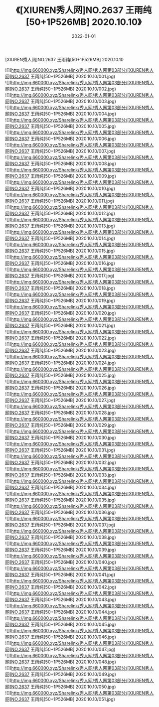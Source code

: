 ﻿---
layout: post
title:  《[XIUREN秀人网]NO.2637 王雨纯[50+1P526MB] 2020.10.10》
date:   2022-01-01
img: http://img.660000.xyz/Sharelink/秀人网/秀人网第03部分/[XIUREN秀人网]NO.2637 王雨纯[50+1P526MB] 2020.10.10/000.jpg
categories: [美女, 清纯, 唯美]
---

[XIUREN秀人网]NO.2637 王雨纯[50+1P526MB] 2020.10.10

 ![](http://img.660000.xyz/Sharelink/秀人网/秀人网第03部分/[XIUREN秀人网]NO.2637 王雨纯[50+1P526MB] 2020.10.10/001.jpg) <br>![](http://img.660000.xyz/Sharelink/秀人网/秀人网第03部分/[XIUREN秀人网]NO.2637 王雨纯[50+1P526MB] 2020.10.10/002.jpg) <br>![](http://img.660000.xyz/Sharelink/秀人网/秀人网第03部分/[XIUREN秀人网]NO.2637 王雨纯[50+1P526MB] 2020.10.10/003.jpg) <br>![](http://img.660000.xyz/Sharelink/秀人网/秀人网第03部分/[XIUREN秀人网]NO.2637 王雨纯[50+1P526MB] 2020.10.10/004.jpg) <br>![](http://img.660000.xyz/Sharelink/秀人网/秀人网第03部分/[XIUREN秀人网]NO.2637 王雨纯[50+1P526MB] 2020.10.10/005.jpg) <br>![](http://img.660000.xyz/Sharelink/秀人网/秀人网第03部分/[XIUREN秀人网]NO.2637 王雨纯[50+1P526MB] 2020.10.10/006.jpg) <br>![](http://img.660000.xyz/Sharelink/秀人网/秀人网第03部分/[XIUREN秀人网]NO.2637 王雨纯[50+1P526MB] 2020.10.10/007.jpg) <br>![](http://img.660000.xyz/Sharelink/秀人网/秀人网第03部分/[XIUREN秀人网]NO.2637 王雨纯[50+1P526MB] 2020.10.10/008.jpg) <br>![](http://img.660000.xyz/Sharelink/秀人网/秀人网第03部分/[XIUREN秀人网]NO.2637 王雨纯[50+1P526MB] 2020.10.10/009.jpg) <br>![](http://img.660000.xyz/Sharelink/秀人网/秀人网第03部分/[XIUREN秀人网]NO.2637 王雨纯[50+1P526MB] 2020.10.10/010.jpg) <br>![](http://img.660000.xyz/Sharelink/秀人网/秀人网第03部分/[XIUREN秀人网]NO.2637 王雨纯[50+1P526MB] 2020.10.10/011.jpg) <br>![](http://img.660000.xyz/Sharelink/秀人网/秀人网第03部分/[XIUREN秀人网]NO.2637 王雨纯[50+1P526MB] 2020.10.10/012.jpg) <br>![](http://img.660000.xyz/Sharelink/秀人网/秀人网第03部分/[XIUREN秀人网]NO.2637 王雨纯[50+1P526MB] 2020.10.10/013.jpg) <br>![](http://img.660000.xyz/Sharelink/秀人网/秀人网第03部分/[XIUREN秀人网]NO.2637 王雨纯[50+1P526MB] 2020.10.10/014.jpg) <br>![](http://img.660000.xyz/Sharelink/秀人网/秀人网第03部分/[XIUREN秀人网]NO.2637 王雨纯[50+1P526MB] 2020.10.10/015.jpg) <br>![](http://img.660000.xyz/Sharelink/秀人网/秀人网第03部分/[XIUREN秀人网]NO.2637 王雨纯[50+1P526MB] 2020.10.10/016.jpg) <br>![](http://img.660000.xyz/Sharelink/秀人网/秀人网第03部分/[XIUREN秀人网]NO.2637 王雨纯[50+1P526MB] 2020.10.10/017.jpg) <br>![](http://img.660000.xyz/Sharelink/秀人网/秀人网第03部分/[XIUREN秀人网]NO.2637 王雨纯[50+1P526MB] 2020.10.10/018.jpg) <br>![](http://img.660000.xyz/Sharelink/秀人网/秀人网第03部分/[XIUREN秀人网]NO.2637 王雨纯[50+1P526MB] 2020.10.10/019.jpg) <br>![](http://img.660000.xyz/Sharelink/秀人网/秀人网第03部分/[XIUREN秀人网]NO.2637 王雨纯[50+1P526MB] 2020.10.10/020.jpg) <br>![](http://img.660000.xyz/Sharelink/秀人网/秀人网第03部分/[XIUREN秀人网]NO.2637 王雨纯[50+1P526MB] 2020.10.10/021.jpg) <br>![](http://img.660000.xyz/Sharelink/秀人网/秀人网第03部分/[XIUREN秀人网]NO.2637 王雨纯[50+1P526MB] 2020.10.10/022.jpg) <br>![](http://img.660000.xyz/Sharelink/秀人网/秀人网第03部分/[XIUREN秀人网]NO.2637 王雨纯[50+1P526MB] 2020.10.10/023.jpg) <br>![](http://img.660000.xyz/Sharelink/秀人网/秀人网第03部分/[XIUREN秀人网]NO.2637 王雨纯[50+1P526MB] 2020.10.10/024.jpg) <br>![](http://img.660000.xyz/Sharelink/秀人网/秀人网第03部分/[XIUREN秀人网]NO.2637 王雨纯[50+1P526MB] 2020.10.10/025.jpg) <br>![](http://img.660000.xyz/Sharelink/秀人网/秀人网第03部分/[XIUREN秀人网]NO.2637 王雨纯[50+1P526MB] 2020.10.10/026.jpg) <br>![](http://img.660000.xyz/Sharelink/秀人网/秀人网第03部分/[XIUREN秀人网]NO.2637 王雨纯[50+1P526MB] 2020.10.10/027.jpg) <br>![](http://img.660000.xyz/Sharelink/秀人网/秀人网第03部分/[XIUREN秀人网]NO.2637 王雨纯[50+1P526MB] 2020.10.10/028.jpg) <br>![](http://img.660000.xyz/Sharelink/秀人网/秀人网第03部分/[XIUREN秀人网]NO.2637 王雨纯[50+1P526MB] 2020.10.10/029.jpg) <br>![](http://img.660000.xyz/Sharelink/秀人网/秀人网第03部分/[XIUREN秀人网]NO.2637 王雨纯[50+1P526MB] 2020.10.10/030.jpg) <br>![](http://img.660000.xyz/Sharelink/秀人网/秀人网第03部分/[XIUREN秀人网]NO.2637 王雨纯[50+1P526MB] 2020.10.10/031.jpg) <br>![](http://img.660000.xyz/Sharelink/秀人网/秀人网第03部分/[XIUREN秀人网]NO.2637 王雨纯[50+1P526MB] 2020.10.10/032.jpg) <br>![](http://img.660000.xyz/Sharelink/秀人网/秀人网第03部分/[XIUREN秀人网]NO.2637 王雨纯[50+1P526MB] 2020.10.10/033.jpg) <br>![](http://img.660000.xyz/Sharelink/秀人网/秀人网第03部分/[XIUREN秀人网]NO.2637 王雨纯[50+1P526MB] 2020.10.10/034.jpg) <br>![](http://img.660000.xyz/Sharelink/秀人网/秀人网第03部分/[XIUREN秀人网]NO.2637 王雨纯[50+1P526MB] 2020.10.10/035.jpg) <br>![](http://img.660000.xyz/Sharelink/秀人网/秀人网第03部分/[XIUREN秀人网]NO.2637 王雨纯[50+1P526MB] 2020.10.10/036.jpg) <br>![](http://img.660000.xyz/Sharelink/秀人网/秀人网第03部分/[XIUREN秀人网]NO.2637 王雨纯[50+1P526MB] 2020.10.10/037.jpg) <br>![](http://img.660000.xyz/Sharelink/秀人网/秀人网第03部分/[XIUREN秀人网]NO.2637 王雨纯[50+1P526MB] 2020.10.10/038.jpg) <br>![](http://img.660000.xyz/Sharelink/秀人网/秀人网第03部分/[XIUREN秀人网]NO.2637 王雨纯[50+1P526MB] 2020.10.10/039.jpg) <br>![](http://img.660000.xyz/Sharelink/秀人网/秀人网第03部分/[XIUREN秀人网]NO.2637 王雨纯[50+1P526MB] 2020.10.10/040.jpg) <br>![](http://img.660000.xyz/Sharelink/秀人网/秀人网第03部分/[XIUREN秀人网]NO.2637 王雨纯[50+1P526MB] 2020.10.10/041.jpg) <br>![](http://img.660000.xyz/Sharelink/秀人网/秀人网第03部分/[XIUREN秀人网]NO.2637 王雨纯[50+1P526MB] 2020.10.10/042.jpg) <br>![](http://img.660000.xyz/Sharelink/秀人网/秀人网第03部分/[XIUREN秀人网]NO.2637 王雨纯[50+1P526MB] 2020.10.10/043.jpg) <br>![](http://img.660000.xyz/Sharelink/秀人网/秀人网第03部分/[XIUREN秀人网]NO.2637 王雨纯[50+1P526MB] 2020.10.10/044.jpg) <br>![](http://img.660000.xyz/Sharelink/秀人网/秀人网第03部分/[XIUREN秀人网]NO.2637 王雨纯[50+1P526MB] 2020.10.10/045.jpg) <br>![](http://img.660000.xyz/Sharelink/秀人网/秀人网第03部分/[XIUREN秀人网]NO.2637 王雨纯[50+1P526MB] 2020.10.10/046.jpg) <br>![](http://img.660000.xyz/Sharelink/秀人网/秀人网第03部分/[XIUREN秀人网]NO.2637 王雨纯[50+1P526MB] 2020.10.10/047.jpg) <br>![](http://img.660000.xyz/Sharelink/秀人网/秀人网第03部分/[XIUREN秀人网]NO.2637 王雨纯[50+1P526MB] 2020.10.10/048.jpg) <br>![](http://img.660000.xyz/Sharelink/秀人网/秀人网第03部分/[XIUREN秀人网]NO.2637 王雨纯[50+1P526MB] 2020.10.10/049.jpg) <br>![](http://img.660000.xyz/Sharelink/秀人网/秀人网第03部分/[XIUREN秀人网]NO.2637 王雨纯[50+1P526MB] 2020.10.10/050.jpg) <br>![](http://img.660000.xyz/Sharelink/秀人网/秀人网第03部分/[XIUREN秀人网]NO.2637 王雨纯[50+1P526MB] 2020.10.10/051.jpg) <br>